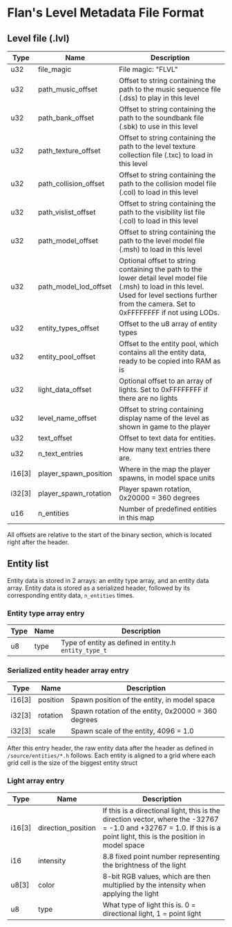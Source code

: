 # Flan's Level Metadata File Format

## Level file (.lvl)
| Type            | Name              | Description                                                                                  |
| --------------- | ----------------- | -------------------------------------------------------------------------------------------- |
| u32 | file_magic            | File magic: "FLVL"                                                                           |
| u32 | path_music_offset     | Offset to string containing the path to the music sequence file (.dss) to play in this level |
| u32 | path_bank_offset      | Offset to string containing the path to the soundbank file (.sbk) to use in this level       |
| u32 | path_texture_offset   | Offset to string containing the path to the level texture collection file (.txc) to load in this level    |
| u32 | path_collision_offset | Offset to string containing the path to the collision model file (.col) to load in this level    |
| u32 | path_vislist_offset   | Offset to string containing the path to the visibility list file (.col) to load in this level    |
| u32 | path_model_offset     | Offset to string containing the path to the level model file (.msh) to load in this level    |
| u32 | path_model_lod_offset | Optional offset to string containing the path to the lower detail level model file (.msh) to load in this level. Used for level sections further from the camera. Set to 0xFFFFFFFF if not using LODs. |
| u32 | entity_types_offset | Offset to the u8 array of entity types  |
| u32 | entity_pool_offset | Offset to the entity pool, which contains all the entity data, ready to be copied into RAM as is | 
| u32 | light_data_offset | Optional offset to an array of lights. Set to 0xFFFFFFFF if there are no lights | 
| u32 | level_name_offset     | Offset to string containing display name of the level as shown in game to the player         |
| u32 | text_offset     | Offset to text data for entities.         |
| u32 | n_text_entries     | How many text entries there are.         |
| i16[3] | player_spawn_position       | Where in the map the player spawns, in model space units                                     |
| i32[3] | player_spawn_rotation       | Player spawn rotation, 0x20000 = 360 degrees                                   |
| u16 | n_entities            | Number of predefined entities in this map                                                    |

All offsets are relative to the start of the binary section, which is located right after the header.

## Entity list

Entity data is stored in 2 arrays: an entity type array, and an entity data array. Entity data is stored as a serialized header, followed by its corresponding entity data, `n_entities` times.

### Entity type array entry
| Type   | Name     | Description                                                       |
| ------ | -------- | ----------------------------------------------------------------- |
| u8     | type     | Type of entity as defined in entity.h `entity_type_t`             |

### Serialized entity header array entry
| Type   | Name     | Description                                                       |
| ------ | -------- | ----------------------------------------------------------------- |
| i16[3] | position | Spawn position of the entity, in model space                      |
| i32[3] | rotation | Spawn rotation of the entity, 0x20000 = 360 degrees               |
| i32[3] | scale    | Spawn scale of the entity, 4096 = 1.0                             |

After this entry header, the raw entity data after the header as defined in `/source/entities/*.h` follows. Each entity is aligned to a grid where each grid cell is the size of the biggest entity struct

### Light array entry
| Type   | Name      | Description                                                       |
| ------ | --------- | ----------------------------------------------------------------- |
| i16[3] | direction_position | If this is a directional light, this is the direction vector, where the -32767 = -1.0 and +32767 = 1.0. If this is a point light, this is the position in model space |
| i16    | intensity | 8.8 fixed point number representing the brightness of the light   |
| u8[3]  | color     | 8-bit RGB values, which are then multiplied by the intensity when applying the light |
| u8     | type      | What type of light this is. 0 = directional light, 1 = point light | 
